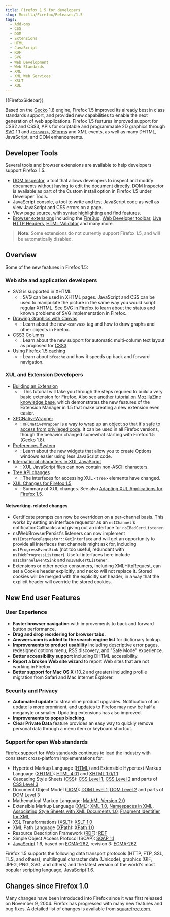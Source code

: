 ```yaml
---
title: Firefox 1.5 for developers
slug: Mozilla/Firefox/Releases/1.5
tags:
  - Add-ons
  - CSS
  - DOM
  - Extensions
  - HTML
  - JavaScript
  - RDF
  - SVG
  - Web Development
  - Web Standards
  - XML
  - XML Web Services
  - XSLT
  - XUL
---
```


{{FirefoxSidebar}}

Based on the [Gecko](/en-US/docs/Gecko) 1.8 engine, Firefox 1.5 improved its already best in class standards support, and provided new capabilities to enable the next generation of web applications. Firefox 1.5 features improved support for CSS2 and CSS3, APIs for scriptable and programmable 2D graphics through [SVG](/en-US/docs/Web/SVG) 1.1 and [`<canvas>`](/en-US/docs/Web/API/Canvas_API), [XForms](/en-US/docs/XForms) and XML events, as well as many DHTML, JavaScript, and DOM enhancements.

## Developer Tools

Several tools and browser extensions are available to help developers support Firefox 1.5.

- [DOM Inspector](/en-US/docs/DOM_Inspector), a tool that allows developers to inspect and modify documents without having to edit the document directly. DOM Inspector is available as part of the Custom install option in Firefox 1.5 under Developer Tools.
- JavaScript console, a tool to write and test JavaScript code as well as view JavaScript and CSS errors on a page.
- View page source, with syntax highlighting and find features.
- [Browser extensions](https://addons.mozilla.org/en-US/firefox/search/?q=Developer%20Tools) including the [FireBug](https://web.archive.org/web/20061205073236/http://www.joehewitt.com/software/firebug/), [Web Developer toolbar](</en-US/docs/Web_Developer_Extension_(external)>), [Live HTTP Headers](</en-US/docs/Live_HTTP_Headers_(external)>), [HTML Validator](</en-US/docs/HTML_Validator_(external)>) and many more.

> **Note:** Some extensions do not currently support Firefox 1.5, and will be automatically disabled.

## Overview

Some of the new features in Firefox 1.5:

### Web site and application developers

- SVG is supported in XHTML
  - : SVG can be used in XHTML pages. JavaScript and CSS can be used to manipulate the picture in the same way you would script regular XHTML. See [SVG in Firefox](/en-US/docs/Web/SVG/SVG_1.1_Support_in_Firefox) to learn about the status and known problems of SVG implementation in Firefox.
- [Drawing Graphics with Canvas](/en-US/docs/Web/API/Canvas_API/Tutorial)
  - : Learn about the new `<canvas>` tag and how to draw graphs and other objects in Firefox.
- [CSS3 Columns](/en-US/docs/Web/CSS/CSS_Columns/Using_multi-column_layouts)
  - : Learn about the new support for automatic multi-column text layout as proposed for [CSS3](/en-US/docs/Web/CSS).
- [Using Firefox 1.5 caching](/en-US/docs/Mozilla/Firefox/Releases/1.5/Using_Firefox_1.5_caching)
  - : Learn about `bfcache` and how it speeds up back and forward navigation.

### XUL and Extension Developers

- [Building an Extension](/en-US/docs/Mozilla/Add-ons)
  - : This tutorial will take you through the steps required to build a very basic extension for Firefox. Also see [another tutorial on MozillaZine knowledge base](https://kb.mozillazine.org/Getting_started_with_extension_development), which demonstrates the new features of the Extension Manager in 1.5 that make creating a new extension even easier.
- [XPCNativeWrapper](/en-US/docs/XPCNativeWrapper)
  - : `XPCNativeWrapper` is a way to wrap up an object so that it's [safe to access from privileged code](/en-US/docs/Safely_accessing_content_DOM_from_chrome). It can be used in all Firefox versions, though the behavior changed somewhat starting with Firefox 1.5 (Gecko 1.8).
- [Preferences System](/en-US/docs/Preferences_System)
  - : Learn about the new widgets that allow you to create Options windows easier using less JavaScript code.
- [International characters in XUL JavaScript](/en-US/docs/International_characters_in_XUL_JavaScript)
  - : XUL JavaScript files can now contain non-ASCII characters.
- [Tree API changes](/en-US/docs/Tree_Widget_Changes)
  - : The interfaces for accessing XUL `<tree>` elements have changed.
- [XUL Changes for Firefox 1.5](/en-US/docs/XUL_Changes_for_Firefox_1.5)
  - : Summary of XUL changes. See also [Adapting XUL Applications for Firefox 1.5](/en-US/docs/Mozilla/Firefox/Releases/1.5/Adapting_XUL_Applications_for_Firefox_1.5).

#### Networking-related changes

- Certificate prompts can now be overridden on a per-channel basis. This works by setting an interface requestor as an `nsIChannel`'s notificationCallbacks and giving out an interface for `nsIBadCertListener`.
- nsIWebBrowserPersist's listeners can now implement `nsIInterfaceRequestor::GetInterface` and will get an opportunity to provide all interfaces that channels might ask for, including `nsIProgressEventSink` (not too useful, redundant with `nsIWebProgressListener`). Useful interfaces here include `nsIChannelEventSink` and `nsIBadCertListener`.
- Extensions or other necko consumers, including XMLHttpRequest, can set a Cookie header explicitly, and necko will not replace it. Stored cookies will be merged with the explicitly set header, in a way that the explicit header will override the stored cookies.

## New End user Features

### User Experience

- **Faster browser navigation** with improvements to back and forward button performance.
- **Drag and drop reordering for browser tabs.**
- **Answers.com is added to the search engine list** for dictionary lookup.
- **Improvements to product usability** including descriptive error pages, redesigned options menu, RSS discovery, and "Safe Mode" experience.
- **Better accessibility support** including DHTML accessibility.
- **Report a broken Web site wizard** to report Web sites that are not working in Firefox.
- **Better support for Mac OS X** (10.2 and greater) including profile migration from Safari and Mac Internet Explorer.

### Security and Privacy

- **Automated update** to streamline product upgrades. Notification of an update is more prominent, and updates to Firefox may now be half a megabyte or smaller. Updating extensions has also improved.
- **Improvements to popup blocking.**
- **Clear Private Data** feature provides an easy way to quickly remove personal data through a menu item or keyboard shortcut.

### Support for open Web standards

Firefox support for Web standards continues to lead the industry with consistent cross-platform implementations for:

- Hypertext Markup Language ([HTML](/en-US/docs/Web/HTML)) and Extensible Hypertext Markup Language ([XHTML](/en-US/docs/Glossary/XHTML)): [HTML 4.01](https://www.w3.org/TR/html401/) and [XHTML 1.0/1.1](https://www.w3.org/TR/xhtml1/)
- Cascading Style Sheets ([CSS](/en-US/docs/Web/CSS)): [CSS Level 1](https://www.w3.org/TR/REC-CSS1/), [CSS Level 2](https://www.w3.org/TR/CSS22/) and parts of [CSS Level 3](https://www.w3.org/Style/CSS/current-work.html)
- Document Object Model ([DOM](/en-US/docs/Web/API/Document_Object_Model)): [DOM Level 1](https://www.w3.org/TR/2000/WD-DOM-Level-1-20000929/), [DOM Level 2](https://www.w3.org/DOM/DOMTR#dom2) and parts of [DOM Level 3](https://www.w3.org/DOM/DOMTR#dom3)
- Mathematical Markup Language: [MathML Version 2.0](https://www.w3.org/Math/)
- Extensible Markup Language ([XML](/en-US/docs/Web/XML)): [XML 1.0](https://www.w3.org/TR/REC-xml/), [Namespaces in XML](https://www.w3.org/TR/REC-xml-names/), [Associating Style Sheets with XML Documents 1.0](https://www.w3.org/TR/xml-stylesheet/), [Fragment Identifier for XML](https://lists.w3.org/Archives/Public/www-xml-linking-comments/2001AprJun/att-0074/01-NOTE-FIXptr-20010425.htm)
- XSL Transformations ([XSLT](/en-US/docs/Web/XSLT)): [XSLT 1.0](https://www.w3.org/TR/xslt/)
- XML Path Language ([XPath](/en-US/docs/Web/XPath)): [XPath 1.0](https://www.w3.org/TR/xpath/)
- Resource Description Framework ([RDF](/en-US/docs/Glossary/RDF)): [RDF](https://www.w3.org/RDF/)
- Simple Object Access Protocol (SOAP): [SOAP 1.1](https://www.w3.org/TR/2000/NOTE-SOAP-20000508/)
- [JavaScript](/en-US/docs/Web/JavaScript) 1.6, based on [ECMA-262](/en-US/docs/Web/JavaScript/Language_Resources), revision 3: [ECMA-262](https://www.ecma-international.org/publications-and-standards/standards/ecma-262/)

Firefox 1.5 supports the following data transport protocols (HTTP, FTP, SSL, TLS, and others), multilingual character data (Unicode), graphics (GIF, JPEG, PNG, SVG, and others) and the latest version of the world's most popular scripting language, [JavaScript 1.6](/en-US/docs/New_in_JavaScript_1.6).

## Changes since Firefox 1.0

Many changes have been introduced into Firefox since it was first released on November 9, 2004. Firefox has progressed with many new features and bug fixes. A detailed list of changes is available from [squarefree.com](https://www.squarefree.com/burningedge/releases/1.5-comprehensive.html).
